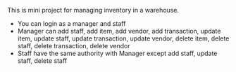 This is mini project for managing inventory in a warehouse.
- You can login as a manager and staff
- Manager can add staff, add item, add vendor, add transaction, update item, update staff, update transaction, update vendor, delete item, delete staff, delete transaction, delete vendor
- Staff have the same authority with Manager except add staff, update staff, delete staff
